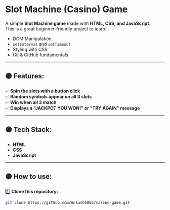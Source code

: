 # Slot Machine (Casino) Game

A simple **Slot Machine game** made with **HTML, CSS, and JavaScript**.  
This is a great beginner-friendly project to learn:

- DOM Manipulation
- `setInterval` and `setTimeout`
- Styling with CSS
- Git & GitHub fundamentals

---

## 🟣 Features:

✅ **Spin the slots with a button click**  
✅ **Random symbols appear on all 3 slots**  
✅ **Win when all 3 match**  
✅ **Displays a "JACKPOT YOU WON!" or "TRY AGAIN" message**  

---

## 🟣 Tech Stack:

- **HTML**
- **CSS**
- **JavaScript**

---

## 🟣 How to use:

1️⃣ **Clone this repository:**  
```bash
git clone https://github.com/Ankush6866/casino-game.git
